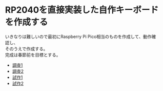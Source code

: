 # RP2040を直接実装した自作キーボードを作成する

いきなりは難しいので最初にRaspberry Pi Pico相当のものを作成して、動作確認し、  
そのうえで作成する。  
完成は春節前を目標とする。  

* [調査1](./1.md)
* [調査2](./2.md)
* [試作1](./rp2040_slim_v1/rp2040_slim_v1.md)
* [試作2](./rp2040_slim_v2/rp2040_slim_v2.md)



